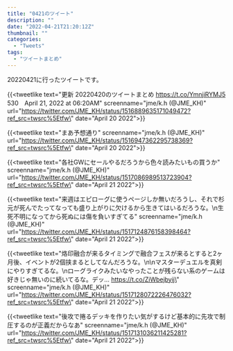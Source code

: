 ```yaml
---
title: "0421のツイート"
description: ""
date: "2022-04-21T21:20:12Z"
thumbnail: ""
categories:
  - "Tweets"
tags:
  - "ツイートまとめ"
---
```

20220421に行ったツイートです。
<!--more-->
{{<tweetlike text=\"更新 20220420のツイートまとめ https://t.co/YmnjiRYMJ5 530　April 21, 2022 at 06:20AM\" screenname=\"jme/k.h (@JME_KH)\" url=\"https://twitter.com/JME_KH/status/1516889635171049472?ref_src=twsrc%5Etfw\" date=\"April 20 2022\">}}

{{<tweetlike text=\"まあ予想通り\" screenname=\"jme/k.h (@JME_KH)\" url=\"https://twitter.com/JME_KH/status/1516947362295738369?ref_src=twsrc%5Etfw\" date=\"April 20 2022\">}}

{{<tweetlike text=\"各社GWにセールやるだろうから色々読みたいもの買うか\" screenname=\"jme/k.h (@JME_KH)\" url=\"https://twitter.com/JME_KH/status/1517086989513723904?ref_src=twsrc%5Etfw\" date=\"April 21 2022\">}}

{{<tweetlike text=\"来週はエピローグに使うページしか無いだろうし、それで杉元が死んでたってなっても盛り上がりに欠けるから生きてはいるだろうな。\n生死不明になってから死ぬには傷を負いすぎてる\" screenname=\"jme/k.h (@JME_KH)\" url=\"https://twitter.com/JME_KH/status/1517124876158398464?ref_src=twsrc%5Etfw\" date=\"April 21 2022\">}}

{{<tweetlike text=\"烙印融合が来るタイミングで融合フェスが来るとすると2ヶ月後、イベントが2個挟まるとしてなんだろうな。\n\nマスターデュエルを真剣にやりすぎてるな。\nローグライクみたいなやったことが残らない系のゲームは好きじゃ無いのに続いてるな。デッ… https://t.co/ZiWbejbyij\" screenname=\"jme/k.h (@JME_KH)\" url=\"https://twitter.com/JME_KH/status/1517128072226476032?ref_src=twsrc%5Etfw\" date=\"April 21 2022\">}}

{{<tweetlike text=\"後攻で捲るデッキを作りたい気がするけど基本的に先攻で制圧するのが正義だからなあ\" screenname=\"jme/k.h (@JME_KH)\" url=\"https://twitter.com/JME_KH/status/1517131036211425281?ref_src=twsrc%5Etfw\" date=\"April 21 2022\">}}

